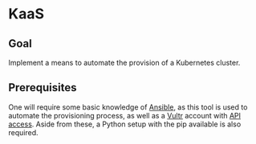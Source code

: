 # KaaS

## Goal

Implement a means to automate the provision of a Kubernetes cluster.

## Prerequisites

One will require some basic knowledge of [Ansible](https://www.ansible.com/), as this tool is used to automate the provisioning process, as well as 
a [Vultr](https://www.vultr.com/) account with [API access](https://www.vultr.com/api/). Aside from these, a Python setup with the pip available
is also required.
